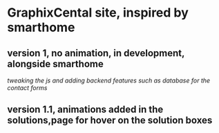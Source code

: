 # GraphixCental site, inspired by smarthome
## version 1, no animation, in development, alongside smarthome
*tweaking the js and adding backend features such as database for the contact forms*

## version 1.1, animations added in the solutions,page for hover on the solution boxes
